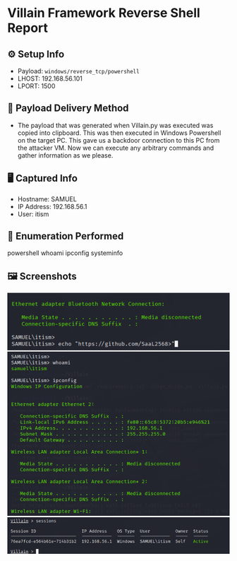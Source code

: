 # Villain Framework Reverse Shell Report

## ⚙️ Setup Info
- Payload: `windows/reverse_tcp/powershell`
- LHOST: 192.168.56.101
- LPORT: 1500

## 🔁 Payload Delivery Method
- The payload that was generated when Villain.py was executed was copied into clipboard. This was then
executed in Windows Powershell on the target PC. This gave us a backdoor connection to this PC from the
attacker VM. Now we can execute any arbitrary commands and gather information as we please.

## 🖥️ Captured Info
- Hostname: SAMUEL
- IP Address: 192.168.56.1
- User: itism

## 🔎 Enumeration Performed
powershell
whoami
ipconfig
systeminfo

## 🖼️ Screenshots
![First evidence](screenshots/vil1.png)
![whoami](screenshots/vil2.png)
![Session evidence](screenshots/vil3.png)

